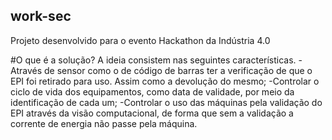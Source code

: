 ## work-sec
Projeto desenvolvido para o evento Hackathon da Indústria 4.0

#O que é a solução?
  A ideia consistem nas seguintes características.
   -Através de sensor como o de código de barras ter a verificação de que o EPI foi retirado para uso. Assim como a devolução do mesmo;
   -Controlar o ciclo de vida dos equipamentos, como data de validade, por meio da identificação de cada um;
   -Controlar o uso das máquinas pela validação do EPI através da visão computacional, de forma que sem a validação a corrente de energia não passe pela máquina.
